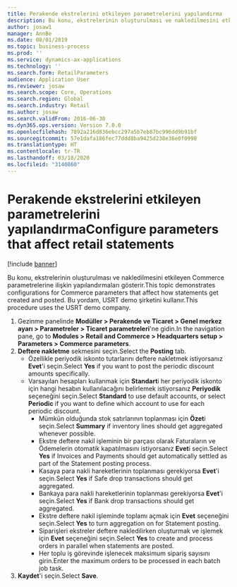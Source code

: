 ```yaml
---
title: Perakende ekstrelerini etkileyen parametrelerini yapılandırma
description: Bu konu, ekstrelerinin oluşturulması ve nakledilmesini etkileyen Commerce parametrelerine ilişkin yapılandırmaları gösterir.
author: josaw1
manager: AnnBe
ms.date: 08/01/2019
ms.topic: business-process
ms.prod: ''
ms.service: dynamics-ax-applications
ms.technology: ''
ms.search.form: RetailParameters
audience: Application User
ms.reviewer: josaw
ms.search.scope: Core, Operations
ms.search.region: Global
ms.search.industry: Retail
ms.author: josaw
ms.search.validFrom: 2016-06-30
ms.dyn365.ops.version: Version 7.0.0
ms.openlocfilehash: 7892a216d836ebcc297a5b7eb87bc996dd9b91bf
ms.sourcegitcommit: 57e1dafa186fec77ddd8ba9425d238e36e0f0998
ms.translationtype: HT
ms.contentlocale: tr-TR
ms.lasthandoff: 03/18/2020
ms.locfileid: "3140860"
---
```

# <a name="configure-parameters-that-affect-retail-statements"></a><span data-ttu-id="b373a-103">Perakende ekstrelerini etkileyen parametrelerini yapılandırma</span><span class="sxs-lookup"><span data-stu-id="b373a-103">Configure parameters that affect retail statements</span></span>

[!include [banner](../includes/banner.md)]

<span data-ttu-id="b373a-104">Bu konu, ekstrelerinin oluşturulması ve nakledilmesini etkileyen Commerce parametrelerine ilişkin yapılandırmaları gösterir.</span><span class="sxs-lookup"><span data-stu-id="b373a-104">This topic demonstrates configurations for Commerce parameters that affect how statements get created and posted.</span></span> <span data-ttu-id="b373a-105">Bu yordam, USRT demo şirketini kullanır.</span><span class="sxs-lookup"><span data-stu-id="b373a-105">This procedure uses the USRT demo company.</span></span>

1. <span data-ttu-id="b373a-106">Gezinme panelinde **Modüller > Perakende ve Ticaret > Genel merkez ayarı   > Parametreler > Ticaret parametreleri**'ne gidin.</span><span class="sxs-lookup"><span data-stu-id="b373a-106">In the navigation pane, go to **Modules > Retail and Commerce > Headquarters setup  > Parameters > Commerce parameters**.</span></span>
2. <span data-ttu-id="b373a-107">**Deftere nakletme** sekmesini seçin.</span><span class="sxs-lookup"><span data-stu-id="b373a-107">Select the **Posting** tab.</span></span>
    - <span data-ttu-id="b373a-108">Özellikle periyodik iskonto tutarlarını deftere nakletmek istiyorsanız **Evet**'i seçin.</span><span class="sxs-lookup"><span data-stu-id="b373a-108">Select **Yes** if you want to post the periodic discount amounts specifically.</span></span>  
    - <span data-ttu-id="b373a-109">Varsayılan hesapları kullanmak için **Standart**i her periyodik iskonto için hangi hesabın kullanılacağını belirlemek istiyorsanız **Periyodik** seçeneğini seçin.</span><span class="sxs-lookup"><span data-stu-id="b373a-109">Select **Standard** to use default accounts, or select **Periodic** if you want to define which account to use for each periodic discount.</span></span>  
      - <span data-ttu-id="b373a-110">Mümkün olduğunda stok satırlarının toplanması için **Özet**i seçin.</span><span class="sxs-lookup"><span data-stu-id="b373a-110">Select **Summary** if inventory lines should get aggregated whenever possible.</span></span>  
      - <span data-ttu-id="b373a-111">Ekstre deftere nakil işleminin bir parçası olarak Faturaların ve Ödemelerin otomatik kapatılmasını istiyorsanız **Evet**i seçin.</span><span class="sxs-lookup"><span data-stu-id="b373a-111">Select **Yes** if Invoices and Payments should get automatically settled as part of the Statement posting process.</span></span>  
      - <span data-ttu-id="b373a-112">Kasaya para nakli hareketlerinin toplanması gerekiyorsa **Evet**'i seçin.</span><span class="sxs-lookup"><span data-stu-id="b373a-112">Select **Yes** if Safe drop transactions should get aggregated.</span></span>  
      - <span data-ttu-id="b373a-113">Bankaya para nakli hareketlerinin toplanması gerekiyorsa **Evet**'i seçin.</span><span class="sxs-lookup"><span data-stu-id="b373a-113">Select **Yes** if Bank drop transactions should get aggregated.</span></span>  
      - <span data-ttu-id="b373a-114">Ekstre deftere nakil işleminde toplamı açmak için **Evet** seçeneğini seçin.</span><span class="sxs-lookup"><span data-stu-id="b373a-114">Select **Yes** to turn aggregation on for Statement posting.</span></span>  
      - <span data-ttu-id="b373a-115">Siparişleri ekstreler deftere nakledilirken oluşturmak ve işlemek için **Evet** seçeneğini seçin.</span><span class="sxs-lookup"><span data-stu-id="b373a-115">Select **Yes** to create and process orders in parallel when statements are posted.</span></span>  
      - <span data-ttu-id="b373a-116">Her toplu iş görevinde işlenecek maksimum sipariş sayısını girin.</span><span class="sxs-lookup"><span data-stu-id="b373a-116">Enter the maximum orders to be processed in each batch job task.</span></span>  
3. <span data-ttu-id="b373a-117">**Kaydet**'i seçin.</span><span class="sxs-lookup"><span data-stu-id="b373a-117">Select **Save**.</span></span>

